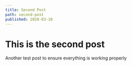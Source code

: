 ```yaml
---
title: Second Post
path: second-post
published: 2020-03-10
---
```


# This is the second post

Another test post to ensure everything is working properly